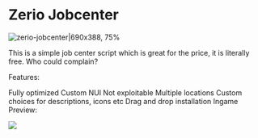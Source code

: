 # Zerio Jobcenter

![zerio-jobcenter|690x388, 75%](https://dunb17ur4ymx4.cloudfront.net/packages/images/80b09565000742cec96134080685d04761cd2ee7.png)

This is a simple job center script which is great for the price, it is literally free. Who could complain?

Features:

Fully optimized
Custom NUI
Not exploitable
Multiple locations
Custom choices for descriptions, icons etc
Drag and drop installation
Ingame Preview:

![](https://dunb17ur4ymx4.cloudfront.net/wysiwyg/1076866/84c25483cd0fd0a36ca9f622308d0bbc22f894a8.png)
